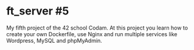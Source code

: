 # ft_server #5

My fifth project of the 42 school Codam. At this project you learn how to create your own Dockerfile, use Nginx and run multiple services like Wordpress, MySQL and phpMyAdmin.


